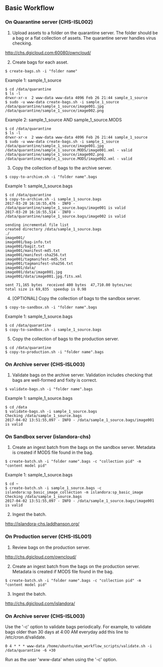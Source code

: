 ## Basic Workflow

### On Quarantine server (CHS-ISL002)

1. Upload assets to a folder on the quarantine server.  The folder should be a bag or a flat collection of assets.  The quarantine server handles virus checking.

  http://chs.dgicloud.com:60080/owncloud/
  
2. Create bags for each asset.

  ~~~
  $ create-bags.sh -i "folder name"
  ~~~

  Example 1: sample_1_source
  
  ~~~
  $ cd /data/quarantine
  $ ls -l
  drwxr-xr-x  2 www-data www-data 4096 Feb 26 21:44 sample_1_source
  $ sudo -u www-data create-bags.sh -i sample_1_source
  /data/quarantine/sample_1_source/image001.jpg
  /data/quarantine/sample_1_source/image002.png
  ~~~
  
  Example 2: sample_1_source AND sample_1_source.MODS

  ~~~
  $ cd /data/quarantine
  $ ls -l
  drwxr-xr-x  2 www-data www-data 4096 Feb 26 21:44 sample_1_source
  $ sudo -u www-data create-bags.sh -i sample_1_source
  /data/quarantine/sample_1_source/image001.jpg
  /data/quarantine/sample_1_source.MODS/image001.xml - valid
  /data/quarantine/sample_1_source/image002.png
  /data/quarantine/sample_1_source.MODS/image002.xml - valid
  ~~~

3. Copy the collection of bags to the archive server.

  ~~~
  $ copy-to-archive.sh -i "folder name".bags
  ~~~

  Example 1: sample_1_source.bags
  
  ~~~
  $ cd /data/quarantine
  $ copy-to-archive.sh -i sample_1_source.bags
  2017-03-20 16:16:55,476 - INFO - /data/quarantine/sample_1_source.bags/image001 is valid
  2017-03-20 16:16:55,514 - INFO - /data/quarantine/sample_1_source.bags/image002 is valid

  sending incremental file list
  created directory /data/sample_1_source.bags
  ./
  image001/
  image001/bag-info.txt
  image001/bagit.txt
  image001/manifest-md5.txt
  image001/manifest-sha256.txt
  image001/tagmanifest-md5.txt
  image001/tagmanifest-sha256.txt
  image001/data/
  image001/data/image001.jpg
  image001/data/image001.jpg.fits.xml

  sent 71,165 bytes  received 400 bytes  47,710.00 bytes/sec
  total size is 69,835  speedup is 0.98
  ~~~
  
4. [OPTIONAL] Copy the collection of bags to the sandbox server.

  ~~~
  $ copy-to-sandbox.sh -i "folder name".bags
  ~~~

  Example 1: sample_1_source.bags
  
  ~~~
  $ cd /data/quarantine
  $ copy-to-sandbox.sh -i sample_1_source.bags
  ~~~
  
5. Copy the collection of bags to the production server.

  ~~~
  $ cd /data/quarantine
  $ copy-to-production.sh -i "folder name".bags
  ~~~

### On Archive server (CHS-ISL003)

1. Validate bags on the archive server.  Validation includes checking that bags are well-formed and fixity is correct.

  ~~~
  $ validate-bags.sh -i "folder name".bags
  ~~~

  Example 1: sample_1_source.bags
  
  ~~~
  $ cd /data
  $ validate-bags.sh -i sample_1_source.bags
  Checking /data/sample_1_source.bags
  2017-04-02 13:51:55,097 - INFO - /data/sample_1_source.bags/image001 is valid
  ~~~

### On Sandbox server (islandora-chs)

1. Create an ingest batch from the bags on the sandbox server.  Metadata is created if MODS file found in the bag.

  ~~~
  $ create-batch.sh -i "folder name".bags -c "collection pid" -m "content model pid"
  ~~~
  
  Example 1: sample_1_source.bags
  
  ~~~
  $ cd ~
  $ create-batch.sh -i sample_1_source.bags -c islandora:sp_basic_image_collection -m islandora:sp_basic_image
  Checking /data/sample_1_source.bags
  2017-04-02 13:51:55,097 - INFO - /data/sample_1_source.bags/image001 is valid
  ~~~

2. Ingest the batch.

  http://islandora-chs.laddhanson.org/

### On Production server (CHS-ISL001)

1. Review bags on the production server.

  http://chs.dgicloud.com/owncloud/

2. Create an ingest batch from the bags on the production server.  Metadata is created if MODS file found in the bag.

  ~~~
  $ create-batch.sh -i "folder name".bags -c "collection pid" -m "content model pid"
  ~~~

3. Ingest the batch.

  http://chs.dgicloud.com/islandora/
  
### On Archive server (CHS-ISL003)

Use the '-c' option to validate bags periodically.  For example, to validate bags older than 30 days at 4:00 AM everyday add this line to /etc/cron.d/validate.

~~~
0 4 * * * www-data /home/ubuntu/dam_workflow_scripts/validate.sh -i /data/quarantine -6 +30
~~~

Run as the user 'www-data' when using the '-c' option.
